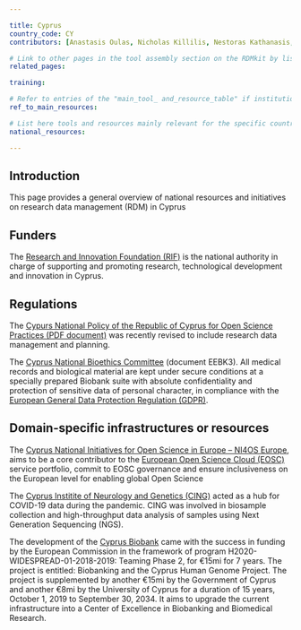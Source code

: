 ```yaml
---

title: Cyprus
country_code: CY
contributors: [Anastasis Oulas, Nicholas Killilis, Nestoras Kathanasis, George Spyrou, Vasilis Promponas]

# Link to other pages in the tool assembly section on the RDMkit by listing the page_id 
related_pages:

training:

# Refer to entries of the "main_tool_ and_resource_table" if institutions, organizations and projects from the country contribute to the development of international tools and resources. 
ref_to_main_resources: 

# List here tools and resources mainly relevant for the specific country
national_resources: 

---
```

<!---All the resources added above will appear on the table at the bottom of the page--->

<!---Following information for the page text--->
<!---Use this template as guidance, all fields are optional. Feel free to modify any section if you think it is necessary--->
<!---If the information is already in another resource, please include the link instead of duplicating information--->
<!---Please focus on resources that are relevant for the whole country for life sciences--->

## Introduction 
This page provides a general overview of national resources and initiatives on research data management (RDM) in Cyprus

## Funders
The [Research and Innovation Foundation (RIF)](https://www.research.org.cy/en/) is the national authority in charge of supporting and promoting research, technological development and innovation in Cyprus.

## Regulations
The [Cypurs National Policy of the Republic of Cyprus for Open Science Practices (PDF document)](https://www.dmrid.gov.cy/dmrid/research.nsf/All/877E9BEBAF67EE6CC2258859003DF656/$file/%CE%95%CE%B8%CE%BD%CE%B9%CE%BA%CE%AE%20%CE%A0%CE%BF%CE%BB%CE%B9%CF%84%CE%B9%CE%BA%CE%AE%20%CE%91%CE%BD%CE%BF%CE%B9%CE%BA%CF%84%CE%AE%CF%82%20%CE%95%CF%80%CE%B9%CF%83%CF%84%CE%AE%CE%BC%CE%B7%CF%82.pdf?) was recently revised to include research data management and planning.

The [Cyprus National Bioethics Committee](http://www.bioethics.gov.cy/moh/cnbc/cnbc.nsf/index_en/index_en?OpenDocument) (document EEBK3). 
All medical records and biological material are kept under secure conditions at a specially prepared 
Biobank suite with absolute confidentiality and protection of sensitive data of personal character, 
in compliance with the [European General Data Protection Regulation (GDPR)](https://gdpr.eu/what-is-gdpr/).

## Domain-specific infrastructures or resources

The [Cyprus National Initiatives for Open Science in Europe – NI4OS Europe](https://ni4os.eu/overview/), aims to be a core contributor to the [European Open Science Cloud (EOSC)](https://www.eosc-portal.eu/) service portfolio, commit to EOSC governance and ensure inclusiveness on the European level for enabling global Open Science

The [Cyprus Institite of Neurology and Genetics (CING)](https://www.cing.ac.cy/) acted as a hub for COVID-19 data during the pandemic. CING was involved in biosample collection and high-throughput data analysis of samples using Next Generation Sequencing (NGS).

The development of the [Cyprus Biobank](http://www.biobank.cy/) came with the success in funding by the European Commission in the framework of 
program H2020-WIDESPREAD-01-2018-2019: Teaming Phase 2, for €15mi for 7 years. 
The project is entitled: Biobanking and the Cyprus Human Genome Project. The project 
is supplemented by another €15mi by the Government of Cyprus and another €8mi by the 
University of Cyprus for a duration of 15 years, October 1, 2019 to September 30, 2034. 
It aims to upgrade the current infrastructure into a Center of Excellence in Biobanking and Biomedical Research.
